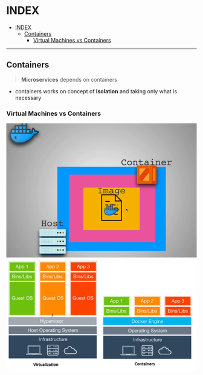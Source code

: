 # INDEX

- [INDEX](#index)
  - [Containers](#containers)
    - [Virtual Machines vs Containers](#virtual-machines-vs-containers)

---

## Containers

> **Microservices** depends on containers

- containers works on concept of **Isolation** and taking only what is necessary

### Virtual Machines vs Containers

![container](./img/container2.PNG)
![container](./img/containers.PNG)
